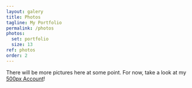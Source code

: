 ```yaml
---
layout: galery
title: Photos
tagline: My Portfolio
permalink: /photos
photos:
  set: portfolio
  size: 13
ref: photos
order: 2
---
```


There will be more pictures here at some point. For now, take a look at my [500px Account](https://500px.com/jochenjacobs33)!
